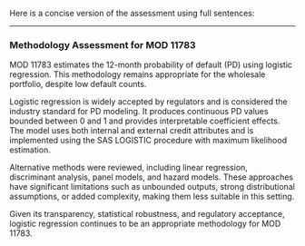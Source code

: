 Here is a concise version of the assessment using full sentences:

---

### Methodology Assessment for MOD 11783

MOD 11783 estimates the 12-month probability of default (PD) using logistic regression. This methodology remains appropriate for the wholesale portfolio, despite low default counts.

Logistic regression is widely accepted by regulators and is considered the industry standard for PD modeling. It produces continuous PD values bounded between 0 and 1 and provides interpretable coefficient effects. The model uses both internal and external credit attributes and is implemented using the SAS LOGISTIC procedure with maximum likelihood estimation.

Alternative methods were reviewed, including linear regression, discriminant analysis, panel models, and hazard models. These approaches have significant limitations such as unbounded outputs, strong distributional assumptions, or added complexity, making them less suitable in this setting.

Given its transparency, statistical robustness, and regulatory acceptance, logistic regression continues to be an appropriate methodology for MOD 11783.
